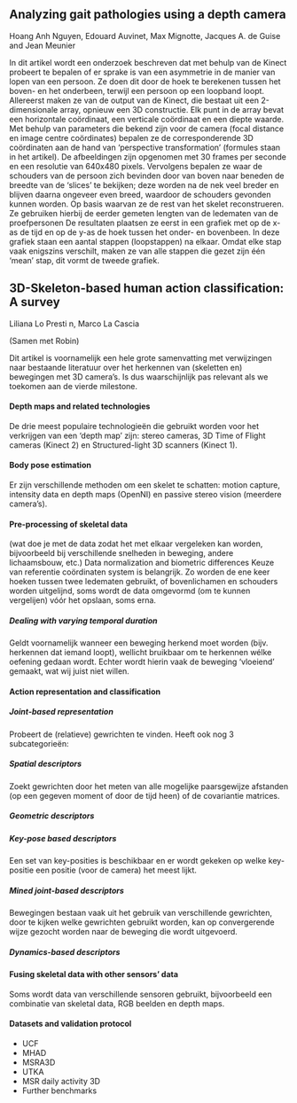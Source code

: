 ## Analyzing gait pathologies using a depth camera
Hoang Anh Nguyen, Edouard Auvinet, Max Mignotte, Jacques A. de Guise and Jean Meunier
 
In dit artikel wordt een onderzoek beschreven dat met behulp van de Kinect probeert te bepalen of er sprake is van een asymmetrie in de manier van lopen van een persoon. Ze doen dit door de hoek te berekenen tussen het boven- en het onderbeen, terwijl een persoon op een loopband loopt.
Allereerst maken ze van de output van de Kinect, die bestaat uit een 2-dimensionale array, opnieuw een 3D constructie. Elk punt in de array bevat een horizontale coördinaat, een verticale coördinaat en een diepte waarde. Met behulp van parameters die bekend zijn voor de camera (focal distance en image centre coördinates) bepalen ze de corresponderende 3D coördinaten aan de hand van ‘perspective transformation’ (formules staan in het artikel). De afbeeldingen zijn opgenomen met 30 frames per seconde en een resolutie van 640x480 pixels.
Vervolgens bepalen ze waar de schouders van de persoon zich bevinden door van boven naar beneden de breedte van de ‘slices’ te bekijken; deze worden na de nek veel breder en blijven daarna ongeveer even breed, waardoor de schouders gevonden kunnen worden. Op basis waarvan ze de rest van het skelet reconstrueren. Ze gebruiken hierbij de eerder gemeten lengten van de ledematen van de proefpersonen
De resultaten plaatsen ze eerst in een grafiek met op de x-as de tijd en op de y-as de hoek tussen het onder- en bovenbeen. In deze grafiek staan een aantal stappen (loopstappen) na elkaar. Omdat elke stap vaak enigszins verschilt, maken ze van alle stappen die gezet zijn één ‘mean’ stap, dit vormt de tweede grafiek. 


## 3D-Skeleton-based human action classification: A survey
Liliana Lo Presti n, Marco La Cascia

(Samen met Robin)
 
Dit artikel is voornamelijk een hele grote samenvatting met verwijzingen naar bestaande literatuur over het herkennen van (skeletten en) bewegingen met 3D camera’s. Is dus waarschijnlijk pas relevant als we toekomen aan de vierde milestone.
#### Depth maps and related technologies
De drie meest populaire technologieën die gebruikt worden voor het verkrijgen van een ‘depth map’ zijn: stereo cameras, 3D Time of Flight cameras (Kinect 2) en Structured-light 3D scanners (Kinect 1).
####  Body pose estimation
Er zijn verschillende methoden om een skelet te schatten: motion capture, intensity data en depth maps (OpenNI) en passive stereo vision (meerdere camera’s).
#### Pre-processing of skeletal data
(wat doe je met de data zodat het met elkaar vergeleken kan worden, bijvoorbeeld bij verschillende snelheden in beweging, andere lichaamsbouw, etc.)
Data normalization and biometric differences
Keuze van referentie coördinaten system is belangrijk. Zo worden de ene keer hoeken tussen twee ledematen gebruikt, of bovenlichamen en schouders worden uitgelijnd, soms wordt de data omgevormd (om te kunnen vergelijen) vóór het opslaan, soms erna.
##### Dealing with varying temporal duration
Geldt voornamelijk wanneer een beweging herkend moet worden (bijv. herkennen dat iemand loopt), wellicht bruikbaar om te herkennen wélke oefening gedaan wordt. Echter wordt hierin vaak de beweging ‘vloeiend’ gemaakt, wat wij juist niet willen.
####  Action representation and classification
##### Joint-based representation
Probeert de (relatieve) gewrichten te vinden. Heeft ook nog 3 subcategorieën:
##### Spatial descriptors
Zoekt gewrichten door het meten van alle mogelijke paarsgewijze afstanden (op een gegeven moment of door de tijd heen) of de covariantie matrices.
##### Geometric descriptors
##### Key-pose based descriptors
Een set van key-posities is beschikbaar en er wordt gekeken op welke key-positie een positie (voor de camera) het meest lijkt.
##### Mined joint-based descriptors
Bewegingen bestaan vaak uit het gebruik van verschillende gewrichten, door te kijken welke gewrichten gebruikt worden, kan op convergerende wijze gezocht worden naar de beweging die wordt uitgevoerd.
##### Dynamics-based descriptors
#### Fusing skeletal data with other sensors’ data
Soms wordt data van verschillende sensoren gebruikt, bijvoorbeeld een combinatie van skeletal data, RGB beelden en depth maps.
#### Datasets and validation protocol
- UCF
- MHAD
- MSRA3D
- UTKA
- MSR daily activity 3D
- Further benchmarks

